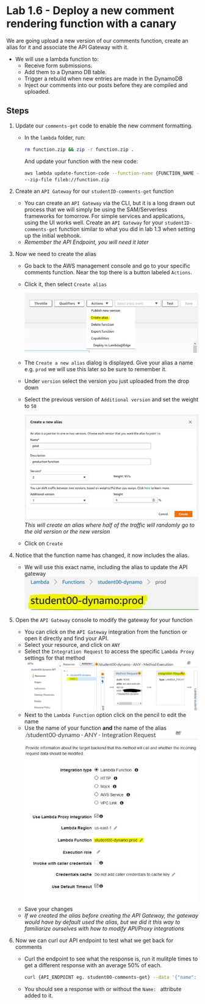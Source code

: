# Lab 1.6 - Deploy a new comment rendering function with a canary

We are going upload a new version of our comments function, create an alias for it and associate the API Gateway with it.

- We will use a lambda function to:
    - Receive form submissions.
    - Add them to a Dynamo DB table.
    - Trigger a rebuild when new entries are made in the DynamoDB
    - Inject our comments into our posts before they are compiled and uploaded.

## Steps

1. Update our `comments-get` code to enable the new comment formatting.

    
    -  In the `lambda` folder, run:

        ```sh
        rm function.zip && zip -r function.zip .
        ```

        And update your function with the new code:

        ```sh
        aws lambda update-function-code --function-name {FUNCTION_NAME - ex. student00-comments-get} \
        --zip-file fileb://function.zip
        ```

2. Create an `API Gateway` for our `studentID-comments-get` function
    - You can create an `API Gateway` via the CLI, but it is a long drawn out process that we will simply be using the SAM/Serverless frameworks for tomorrow. For simple services and applications, using the UI works well. Create an `API Gateway` for your `studentID-comments-get` function similar to what you did in lab 1.3 when setting up the initial webhook.
    - *Remember the API Endpoint, you will need it later*
  
3. Now we need to create the alias
   - Go back to the AWS management console and go to your specific comments function. Near the top there is a button labeled `Actions`.
   - Click it, then select `Create alias`
  
     ![Create Alias](./images/create-alias.jpg "Create alias")
    - The `Create a new alias` dialog is displayed. Give your alias a name e.g. `prod` we will use this later so be sure to remember it.
    - Under `version` select the version you just uploaded from the drop down
    - Select the previous version of `Additional version` and set the weight to `50`

      ![Set Canary](./images/set-canary.jpg "Set Canary")
      *This will create an alias where half of the traffic will randomly go to the old version or the new version*
    - Click on `Create`

4. Notice that the function name has changed, it now includes the alias.
    - We will use this exact name, including the alias to update the API gateway
        ![Alias Name](./images/alias-name.jpg "Alias Name")

5. Open the `API Gateway` console to modify the gateway for your function
   - You can click on the `API Gateway` integration from the function or open it directly and find your API.
   - Select your resource, and click on `ANY`
   - Select the `Integration Request` to access the specific `Lambda Proxy` settings for that method
     ![Change API Gateway](./images/change-api-gateway.jpg "Change API Gateway")
    - Next to the `Lambda Function` option click on the pencil to edit the name
    - Use the name of your function **and** the name of the alias
    ![Set function alias](./images/set-function-alias.jpg "Set function alias")
    - Save your changes
    - *If we created the alias before creating the API Gateway, the gateway would have by default used the alias, but we did it this way to familiarize ourselves with how to modify API/Proxy integrations*

6. Now we can curl our API endpoint to test what we get back for comments
   - Curl the endpoint to see what the response is, run it mulitple times to get a different response with an average 50% of each.
        ```sh
        curl {API_ENDPOINT eg. student00-comments-get} --data '{"name": "first-post"}' 
        ```
    - You should see a response with or without the `Name: ` attribute added to it.
